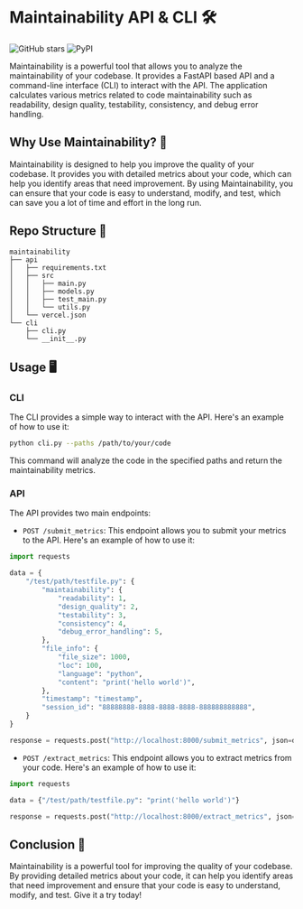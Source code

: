 # Maintainability API & CLI 🛠️

![GitHub stars](https://img.shields.io/github/stars/voynow/maintainability?style=social)
![PyPI](https://img.shields.io/pypi/v/maintainability)

Maintainability is a powerful tool that allows you to analyze the maintainability of your codebase. It provides a FastAPI based API and a command-line interface (CLI) to interact with the API. The application calculates various metrics related to code maintainability such as readability, design quality, testability, consistency, and debug error handling.

## Why Use Maintainability? 🚀

Maintainability is designed to help you improve the quality of your codebase. It provides you with detailed metrics about your code, which can help you identify areas that need improvement. By using Maintainability, you can ensure that your code is easy to understand, modify, and test, which can save you a lot of time and effort in the long run.

## Repo Structure 📂

```
maintainability
├── api
│   ├── requirements.txt
│   ├── src
│   │   ├── main.py
│   │   ├── models.py
│   │   ├── test_main.py
│   │   └── utils.py
│   └── vercel.json
└── cli
    ├── cli.py
    └── __init__.py
```

## Usage 🖥️

### CLI

The CLI provides a simple way to interact with the API. Here's an example of how to use it:

```bash
python cli.py --paths /path/to/your/code
```

This command will analyze the code in the specified paths and return the maintainability metrics.

### API

The API provides two main endpoints:

- `POST /submit_metrics`: This endpoint allows you to submit your metrics to the API. Here's an example of how to use it:

```python
import requests

data = {
    "/test/path/testfile.py": {
        "maintainability": {
            "readability": 1,
            "design_quality": 2,
            "testability": 3,
            "consistency": 4,
            "debug_error_handling": 5,
        },
        "file_info": {
            "file_size": 1000,
            "loc": 100,
            "language": "python",
            "content": "print('hello world')",
        },
        "timestamp": "timestamp",
        "session_id": "88888888-8888-8888-8888-888888888888",
    }
}

response = requests.post("http://localhost:8000/submit_metrics", json=data)
```

- `POST /extract_metrics`: This endpoint allows you to extract metrics from your code. Here's an example of how to use it:

```python
import requests

data = {"/test/path/testfile.py": "print('hello world')"}

response = requests.post("http://localhost:8000/extract_metrics", json=data)
```

## Conclusion 🎉

Maintainability is a powerful tool for improving the quality of your codebase. By providing detailed metrics about your code, it can help you identify areas that need improvement and ensure that your code is easy to understand, modify, and test. Give it a try today!